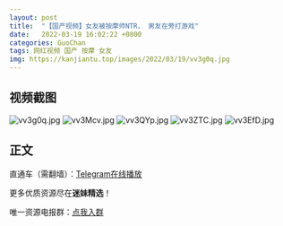 ```yaml
---
layout: post
title:  "【国产视频】女友被按摩师NTR， 男友在旁打游戏"
date:   2022-03-19 16:02:22 +0800
categories: GuoChan
tags: 网红视频 国产 按摩 女友
img: https://kanjiantu.top/images/2022/03/19/vv3g0q.jpg
---
```



## 视频截图

![vv3g0q.jpg](https://kanjiantu.top/images/2022/03/19/vv3g0q.jpg)
![vv3Mcv.jpg](https://kanjiantu.top/images/2022/03/19/vv3Mcv.jpg)
![vv3QYp.jpg](https://kanjiantu.top/images/2022/03/19/vv3QYp.jpg)
![vv3ZTC.jpg](https://kanjiantu.top/images/2022/03/19/vv3ZTC.jpg)
![vv3EfD.jpg](https://kanjiantu.top/images/2022/03/19/vv3EfD.jpg)

## 正文

直通车（需翻墙）：[Telegram在线播放](https://t.me/mimeijingxuan/157)

更多优质资源尽在**迷妹精选**！

唯一资源电报群：[点我入群](https://t.me/mimeijingxuan)


